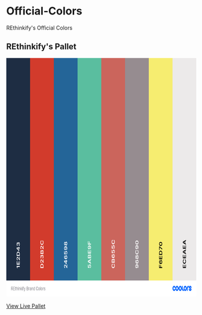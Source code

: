# Official-Colors
REthinkify's Official Colors

<h2>REthinkify's Pallet</h2>
<img src="https://github.com/REthinkify/Official-Colors/raw/master/REthinkify%20Brand%20Colors.png" alt="Trulli" width="800" height="633">

<a href="https://rethinkify.rocks/BrandColors">View Live Pallet</a>
